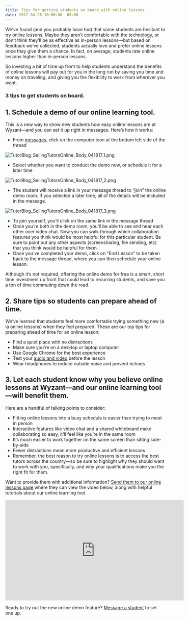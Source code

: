 ```yaml
---
title: Tips for getting students on board with online lessons.
date: 2017-04-28 10:00:00 -05:00
---
```


We’ve found (and you probably have too) that some students are hesitant to try online lessons. Maybe they aren’t comfortable with the technology, or don’t think they’ll be as effective as in-person lessons—but based on feedback we’ve collected, students actually love and prefer online lessons once they give them a chance. In fact, on average, students rate online lessons higher than in-person lessons.

So investing a bit of time up front to help students understand the benefits of online lessons will pay out for you in the long run by saving you time and money on traveling, and giving you the flexibility to work from wherever you want.

### 3 tips to get students on board.

## 1. Schedule a demo of our online learning tool.

This is a new way to show new students how easy online lessons are at Wyzant—and you can set it up right in messages. Here’s how it works:

* From [messages](https://www.wyzant.com/tutor/messaging/), click on the computer icon at the bottom left side of the thread

![TutorBlog_SellingTutorsOnline_Body_041817_1.png](/blog/uploads/TutorBlog_SellingTutorsOnline_Body_041817_1.png)

* Select whether you want to conduct the demo now, or schedule it for a later time

![TutorBlog_SellingTutorsOnline_Body_041817_2.png](/blog/uploads/TutorBlog_SellingTutorsOnline_Body_041817_2.png)

* The student will receive a link in your message thread to “join” the online demo room. If you selected a later time, all of the details will be included in the message.

![TutorBlog_SellingTutorsOnline_Body_041817_3.png](/blog/uploads/TutorBlog_SellingTutorsOnline_Body_041817_3.png)

* To join yourself, you’ll click on the same link in the message thread
* Once you’re both in the demo room, you’ll be able to see and hear each other over video chat. Now you can walk through which collaboration features you think would be most helpful for this particular student. Be sure to point out any other aspects (screensharing, file sending, etc) that you think would be helpful for them.
* Once you’ve completed your demo, click on “End Lesson” to be taken back to the message thread, where you can then schedule your online lesson. 

Although it’s not required, offering the online demo for free is a smart, short time investment up front that could lead to recurring students, and save you a ton of time commuting down the road.

## 2. Share tips so students can prepare ahead of time.

We’ve learned that students feel more comfortable trying something new (a la online lessons) when they feel prepared. These are our top tips for preparing ahead of time for an online lesson:

* Find a quiet place with no distractions
* Make sure you’re on a desktop or laptop computer
* Use Google Chrome for the best experience
* Test your [audio and video](https://www.wyzant.com/Online/SystemsCheck) before the lesson
* Wear headphones to reduce outside noise and prevent echoes 

## 3. Let each student know why you believe online lessons at Wyzant—and our online learning tool—will benefit them.

Here are a handful of talking points to consider:

* Fitting online lessons into a busy schedule is easier than trying to meet in person
* Interactive features like video chat and a shared whiteboard make collaborating so easy, it’ll feel like you’re in the same room
* It’s much easier to work together on the same screen than sitting side-by-side
* Fewer distractions mean more productive and efficient lessons
* Remember, the best reason to try online lessons is to access the best tutors across the country—so be sure to highlight why they should want to work with you, specifically, and why your qualifications make you the right fit for them.

Want to provide them with additional information? [Send them to our online lessons page](https://www.wyzant.com/online/student) where they can view the video below, along with helpful tutorials about our online learning tool.

<iframe width="560" height="315" src="https://www.youtube.com/embed/zHTuPoPJ9W0" frameborder="0" allowfullscreen></iframe>

Ready to try out the new online demo feature? [Message a student](https://www.wyzant.com/tutor/messaging/) to set one up.


